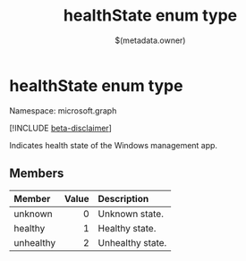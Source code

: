 ﻿---
title: "healthState enum type"
description: "Indicates health state of the Windows management app."
localization_priority: Normal
author: "$(metadata.owner)"
ms.prod: ""
doc_type: enumPageType
---

# healthState enum type

Namespace: microsoft.graph

[!INCLUDE [beta-disclaimer](../../includes/beta-disclaimer.md)]

Indicates health state of the Windows management app.

## Members

| Member    | Value | Description      |
| :-------- | ----: | :--------------- |
| unknown   | 0     | Unknown state.   |
| healthy   | 1     | Healthy state.   |
| unhealthy | 2     | Unhealthy state. |